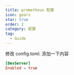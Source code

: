 ```yaml
---
title: prometheus 配置
icon: gears
star: true
order: 2
category: 配置
tag:
  - Guide
---
```


修改 config.toml. 添加一下内容

```toml
[DevServer]
Enabled = true
```
